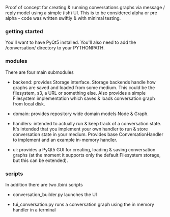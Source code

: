 Proof of concept for creating & running conversations graphs via message / reply model using a simple (ish) UI. 
This is to be considered alpha or pre alpha - code was written swiftly & with minimal testing.


### getting started

You'll want to have PyQt5 installed. You'll also need to add the /conversation/ directory to your PYTHONPATH.


### modules

There are four main submodules
 
 - backend:
    provides Storage interface. Storage backends handle how graphs are saved and loaded from
    some medium. This could be the filesystem, s3, a URL or something else. 
    Also provides a simple Filesystem implementation which saves & loads conversation graph from local disk.
 
 - domain:
    provides repository wide domain models Node & Graph.
    
 - handlers:
    intended to actually run & keep track of a conversation state. It's intended that you implement your
    own handler to run & store conversation state in your medium. Provides base ConversationHandler to implement 
    and an example in-memory handler.

 - ui:
    provides a PyQt5 GUI for creating, loading & saving conversation graphs (at the moment it supports
    only the default Filesystem storage, but this can be extended).


### scripts

In addition there are two /bin/ scripts 
  - conversation_builder.py
    launches the UI
   
  - tui_conversation.py 
    runs a conversation graph using the in memory handler in a terminal
